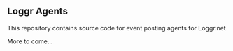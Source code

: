 ## Loggr Agents

This repository contains source code for event posting agents for Loggr.net

More to come...


